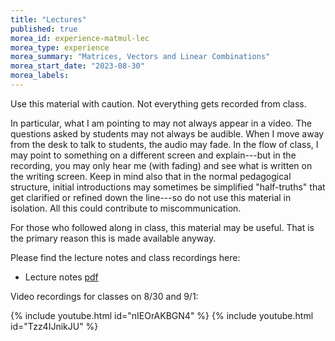 ```yaml
---
title: "Lectures"
published: true
morea_id: experience-matmul-lec
morea_type: experience
morea_summary: "Matrices, Vectors and Linear Combinations"
morea_start_date: "2023-08-30"
morea_labels:
---
```


Use this material with caution. Not everything gets recorded from
class. 

In particular, what I am pointing to may not always appear in a
video. The questions asked by students may not always be audible. When
I move away from the desk to talk to students, the audio may fade. In
the flow of class, I may point to something on a different screen and
explain---but in the recording, you may only hear me (with fading) and
see what is written on the writing screen. Keep in mind also that in
the normal pedagogical structure, initial introductions may sometimes
be simplified "half-truths" that get clarified or refined down the
line---so do not use this material in isolation. All this could
contribute to miscommunication.

For those who followed along in class, this material may be
useful. That is the primary reason this is made available anyway. 

Please find the lecture notes and class recordings here:

 * Lecture notes [pdf](/ee345/morea/matrixmul/2023-08-30-Note-09-37.pdf)

Video recordings for classes on 8/30 and 9/1:

{% include youtube.html id="nIEOrAKBGN4" %}
{% include youtube.html id="Tzz4IJnikJU" %}
